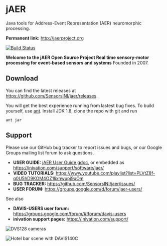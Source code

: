 # jAER
Java tools for Address-Event Representation (AER) neuromorphic processing. 

**Permanent link:** http://jaerproject.org

[![Build Status](https://travis-ci.org/SensorsINI/jaer.svg?branch=master)](https://travis-ci.org/SensorsINI/jaer)

**Welcome to the jAER Open Source Project
Real time sensory-motor processing for event-based sensors and systems**
Founded in 2007.


## Download

You can find the latest releases at <https://github.com/SensorsINI/jaer/releases>. 

You will get the best experience running from lastest bug fixes. To build yourself, use [ant](https://ant.apache.org/manual/install.html). Install JDK 1.8, clone the repo with git and run

    ant jar

## Support

Please use our GitHub bug tracker to report issues and bugs, or our Google Groups mailing list forum to ask questions.

* **USER GUIDE:** [jAER User Guide gdoc]( https://docs.google.com/document/d/1fb7VA8tdoxuYqZfrPfT46_wiT1isQZwTHgX8O22dJ0Q/edit?usp=sharing), or embedded as https://inivation.com/support/software/jaer/
* **VIDEO TUTORIALS:** https://www.youtube.com/playlist?list=PLVtZ8f-q0U5hD9KOM4OZ1lixhwupj9uOm
* **BUG TRACKER:** https://github.com/SensorsINI/jaer/issues/
* **USER FORUM:** https://groups.google.com/d/forum/jaer-users/

See also
* **DAVIS-USERS user forum:** https://groups.google.com/forum/#!forum/davis-users
* **inivation support pages:** https://inivation.com/support/

![DVS128 cameras](/images/dvs128cameras.jpg)

![Hotel bar scene with DAVIS140C](/images/HotelBarDavis.png)

